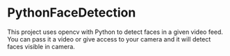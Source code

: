 # PythonFaceDetection
This project uses opencv with Python to detect faces in a given video feed. You can pass it a video or give access to your camera and it will detect faces visible in camera.
